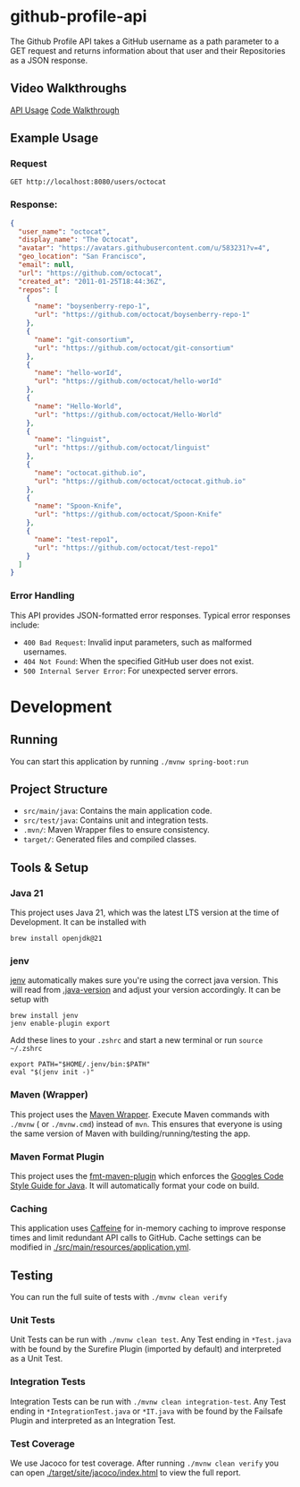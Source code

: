 # github-profile-api
The Github Profile API takes a GitHub username as a path parameter to a GET request and returns information about that user and their Repositories as a JSON response.

## Video Walkthroughs
[API Usage](https://www.loom.com/share/0693304ee0b54ad6b309681a4a80eab8?sid=58249c57-385e-4836-a2e4-c9e06cdc12f2)
[Code Walkthrough](https://www.loom.com/share/c17f926470384c54b49c747339166660?sid=5554989a-7f2f-4ab8-9108-d65a1a9e6a64)

## Example Usage
### Request
`GET http://localhost:8080/users/octocat`

### Response:
```json
{
  "user_name": "octocat",
  "display_name": "The Octocat",
  "avatar": "https://avatars.githubusercontent.com/u/583231?v=4",
  "geo_location": "San Francisco",
  "email": null,
  "url": "https://github.com/octocat",
  "created_at": "2011-01-25T18:44:36Z",
  "repos": [
    {
      "name": "boysenberry-repo-1",
      "url": "https://github.com/octocat/boysenberry-repo-1"
    },
    {
      "name": "git-consortium",
      "url": "https://github.com/octocat/git-consortium"
    },
    {
      "name": "hello-worId",
      "url": "https://github.com/octocat/hello-worId"
    },
    {
      "name": "Hello-World",
      "url": "https://github.com/octocat/Hello-World"
    },
    {
      "name": "linguist",
      "url": "https://github.com/octocat/linguist"
    },
    {
      "name": "octocat.github.io",
      "url": "https://github.com/octocat/octocat.github.io"
    },
    {
      "name": "Spoon-Knife",
      "url": "https://github.com/octocat/Spoon-Knife"
    },
    {
      "name": "test-repo1",
      "url": "https://github.com/octocat/test-repo1"
    }
  ]
}
```

### Error Handling
This API provides JSON-formatted error responses. Typical error responses include:

- `400 Bad Request`: Invalid input parameters, such as malformed usernames.
- `404 Not Found`: When the specified GitHub user does not exist.
- `500 Internal Server Error`: For unexpected server errors.

# Development

## Running

You can start this application by running `./mvnw spring-boot:run`

## Project Structure
- `src/main/java`: Contains the main application code.
- `src/test/java`: Contains unit and integration tests.
- `.mvn/`: Maven Wrapper files to ensure consistency.
- `target/`: Generated files and compiled classes.

## Tools & Setup

### Java 21
This project uses Java 21, which was the latest LTS version at the time of Development. It can be installed with
```shell
brew install openjdk@21
```

### jenv
[jenv](https://github.com/jenv/jenv) automatically makes sure you're using the correct java version. This will read from [.java-version](./.java-version) and
adjust your version accordingly. It can be setup with
```shell
brew install jenv
jenv enable-plugin export
```

Add these lines to your `.zshrc` and start a new terminal or run `source ~/.zshrc`
```shell
export PATH="$HOME/.jenv/bin:$PATH"
eval "$(jenv init -)"
```

### Maven (Wrapper)

This project uses the [Maven Wrapper](https://maven.apache.org/wrapper/). Execute Maven commands with `./mvnw` (
or `./mvnw.cmd`) instead of `mvn`. This ensures that everyone is using the same version of Maven with
building/running/testing the app.

### Maven Format Plugin

This project uses the [fmt-maven-plugin](https://github.com/spotify/fmt-maven-plugin) which enforces
the [Googles Code Style Guide for Java](https://github.com/google/google-java-format). It will automatically format your
code on build.

### Caching
This application uses [Caffeine](https://github.com/ben-manes/caffeine) for in-memory caching to improve response times and limit redundant API calls to GitHub. Cache settings can be modified in [./src/main/resources/application.yml](./src/main/resources/application.yml).

## Testing
You can run the full suite of tests with `./mvnw clean verify`

### Unit Tests
Unit Tests can be run with `./mvnw clean test`. Any Test ending in `*Test.java` with be found by the Surefire Plugin (imported by default) and interpreted as a Unit Test. 

### Integration Tests
Integration Tests can be run with `./mvnw clean integration-test`. Any Test ending in `*IntegrationTest.java` or `*IT.java` with be found by the Failsafe Plugin and interpreted as an Integration Test.

### Test Coverage

We use Jacoco for test coverage. After running `./mvnw clean verify` you can
open [./target/site/jacoco/index.html](./target/site/jacoco/index.html) to view the full report.